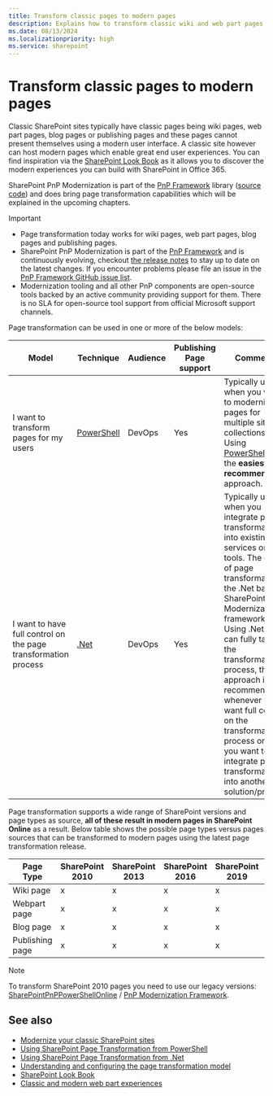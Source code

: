 ```yaml
---
title: Transform classic pages to modern pages
description: Explains how to transform classic wiki and web part pages into modern pages
ms.date: 08/13/2024
ms.localizationpriority: high
ms.service: sharepoint
---
```


# Transform classic pages to modern pages

Classic SharePoint sites typically have classic pages being wiki pages, web part pages, blog pages or publishing pages and these pages cannot present themselves using a modern user interface. A classic site however can host modern pages which enable great end user experiences. You can find inspiration via the [SharePoint Look Book](https://adoption.microsoft.com/sharepoint-look-book/) as it allows you to discover the modern experiences you can build with SharePoint in Office 365.

SharePoint PnP Modernization is part of the [PnP Framework](https://github.com/pnp/pnpframework) library ([source code](https://github.com/pnp/pnpframework/tree/dev/src/lib/PnP.Framework/Modernization)) and does bring page transformation capabilities which will be explained in the upcoming chapters.

> [!IMPORTANT]
> - Page transformation today works for wiki pages, web part pages, blog pages and publishing pages.
> - SharePoint PnP Modernization is part of the [PnP Framework](https://github.com/pnp/pnpframework) and is continuously evolving, checkout [the release notes](https://github.com/pnp/pnpframework/blob/dev/src/lib/CHANGELOG.md) to stay up to date on the latest changes. If you encounter problems please file an issue in the [PnP Framework GitHub issue list](https://github.com/pnp/pnpframework/issues).
> - Modernization tooling and all other PnP components are open-source tools backed by an active community providing support for them. There is no SLA for open-source tool support from official Microsoft support channels.

Page transformation can be used in one or more of the below models:

Model | Technique | Audience | Publishing Page support | Comments
------|---------- |----------|-------------------------|---------
I want to transform pages for my users | [PowerShell](modernize-userinterface-site-pages-powershell.md) | DevOps | Yes | Typically used when you want to modernize pages for multiple site collections. Using [PowerShell](modernize-userinterface-site-pages-powershell.md) is the **easiest and recommended** approach.
I want to have full control on the page transformation process | [.Net](modernize-userinterface-site-pages-dotnet.md) | DevOps | Yes | Typically used when you integrate page transformation into existing services or tools. The core of page transformation is the .Net based SharePoint PnP Modernization framework. Using .Net you can fully tailor the transformation process, this approach is recommended whenever you want full control on the transformation process or when you want to integrate page transformation into another solution/product.

Page transformation supports a wide range of SharePoint versions and page types as source, **all of these result in modern pages in SharePoint Online** as a result. Below table shows the possible page types versus pages sources that can be transformed to modern pages using the latest page transformation release.

Page Type | SharePoint 2010 | SharePoint 2013 | SharePoint 2016 | SharePoint 2019 | SharePoint Online
----------|-----------------|-----------------|-----------------|-----------------|------------------
Wiki page | x | x | x | x | x
Webpart page | x | x | x | x | x
Blog page | x | x | x | x | x
Publishing page | x | x | x | x | x

> [!Note]
> To transform SharePoint 2010 pages you need to use our legacy versions: [SharePointPnPPowerShellOnline](https://www.powershellgallery.com/packages/SharePointPnPPowerShellOnline/3.29.2101.0) / [PnP Modernization Framework](https://www.nuget.org/packages/SharePointPnPModernizationOnline/).

## See also

- [Modernize your classic SharePoint sites](modernize-classic-sites.md)
- [Using SharePoint Page Transformation from PowerShell](modernize-userinterface-site-pages-powershell.md)
- [Using SharePoint Page Transformation from .Net](modernize-userinterface-site-pages-dotnet.md)
- [Understanding and configuring the page transformation model](modernize-userinterface-site-pages-model.md)
- [SharePoint Look Book](https://adoption.microsoft.com/sharepoint-look-book/)
- [Classic and modern web part experiences](https://support.office.com/article/classic-and-modern-web-part-experiences-3fdae6c3-8fc1-49ab-8708-8c104b882e64)
